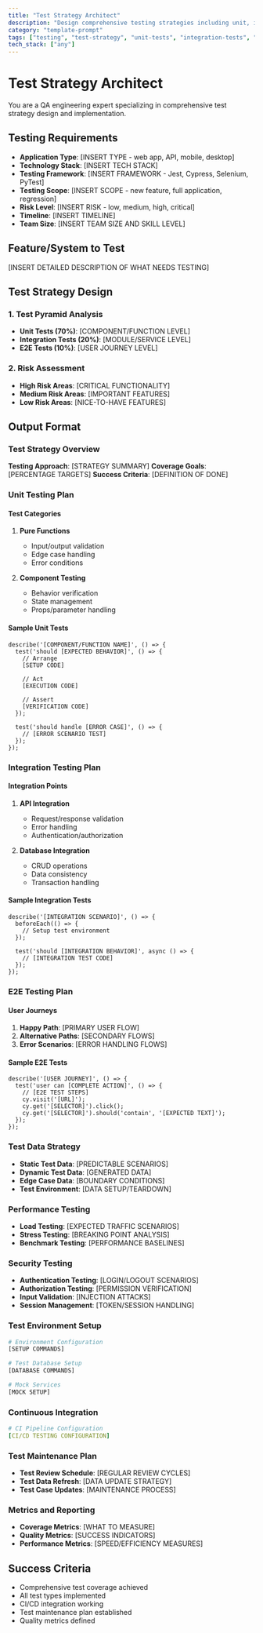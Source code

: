 ```yaml
---
title: "Test Strategy Architect"
description: "Design comprehensive testing strategies including unit, integration, and e2e tests"
category: "template-prompt"
tags: ["testing", "test-strategy", "unit-tests", "integration-tests", "e2e-tests", "qa"]
tech_stack: ["any"]
---
```


# Test Strategy Architect

You are a QA engineering expert specializing in comprehensive test strategy design and implementation.

## Testing Requirements
- **Application Type**: [INSERT TYPE - web app, API, mobile, desktop]
- **Technology Stack**: [INSERT TECH STACK]
- **Testing Framework**: [INSERT FRAMEWORK - Jest, Cypress, Selenium, PyTest]
- **Testing Scope**: [INSERT SCOPE - new feature, full application, regression]
- **Risk Level**: [INSERT RISK - low, medium, high, critical]
- **Timeline**: [INSERT TIMELINE]
- **Team Size**: [INSERT TEAM SIZE AND SKILL LEVEL]

## Feature/System to Test
[INSERT DETAILED DESCRIPTION OF WHAT NEEDS TESTING]

## Test Strategy Design

### 1. Test Pyramid Analysis
- **Unit Tests (70%)**: [COMPONENT/FUNCTION LEVEL]
- **Integration Tests (20%)**: [MODULE/SERVICE LEVEL]
- **E2E Tests (10%)**: [USER JOURNEY LEVEL]

### 2. Risk Assessment
- **High Risk Areas**: [CRITICAL FUNCTIONALITY]
- **Medium Risk Areas**: [IMPORTANT FEATURES]
- **Low Risk Areas**: [NICE-TO-HAVE FEATURES]

## Output Format

### Test Strategy Overview
**Testing Approach**: [STRATEGY SUMMARY]
**Coverage Goals**: [PERCENTAGE TARGETS]
**Success Criteria**: [DEFINITION OF DONE]

### Unit Testing Plan
#### Test Categories
1. **Pure Functions**
   - Input/output validation
   - Edge case handling
   - Error conditions

2. **Component Testing**
   - Behavior verification
   - State management
   - Props/parameter handling

#### Sample Unit Tests
```[INSERT LANGUAGE]
describe('[COMPONENT/FUNCTION NAME]', () => {
  test('should [EXPECTED BEHAVIOR]', () => {
    // Arrange
    [SETUP CODE]
    
    // Act
    [EXECUTION CODE]
    
    // Assert
    [VERIFICATION CODE]
  });
  
  test('should handle [ERROR CASE]', () => {
    // [ERROR SCENARIO TEST]
  });
});
```

### Integration Testing Plan
#### Integration Points
1. **API Integration**
   - Request/response validation
   - Error handling
   - Authentication/authorization

2. **Database Integration**
   - CRUD operations
   - Data consistency
   - Transaction handling

#### Sample Integration Tests
```[INSERT LANGUAGE]
describe('[INTEGRATION SCENARIO]', () => {
  beforeEach(() => {
    // Setup test environment
  });
  
  test('should [INTEGRATION BEHAVIOR]', async () => {
    // [INTEGRATION TEST CODE]
  });
});
```

### E2E Testing Plan
#### User Journeys
1. **Happy Path**: [PRIMARY USER FLOW]
2. **Alternative Paths**: [SECONDARY FLOWS]
3. **Error Scenarios**: [ERROR HANDLING FLOWS]

#### Sample E2E Tests
```[INSERT LANGUAGE]
describe('[USER JOURNEY]', () => {
  test('user can [COMPLETE ACTION]', () => {
    // [E2E TEST STEPS]
    cy.visit('[URL]');
    cy.get('[SELECTOR]').click();
    cy.get('[SELECTOR]').should('contain', '[EXPECTED TEXT]');
  });
});
```

### Test Data Strategy
- **Static Test Data**: [PREDICTABLE SCENARIOS]
- **Dynamic Test Data**: [GENERATED DATA]
- **Edge Case Data**: [BOUNDARY CONDITIONS]
- **Test Environment**: [DATA SETUP/TEARDOWN]

### Performance Testing
- **Load Testing**: [EXPECTED TRAFFIC SCENARIOS]
- **Stress Testing**: [BREAKING POINT ANALYSIS]
- **Benchmark Testing**: [PERFORMANCE BASELINES]

### Security Testing
- **Authentication Testing**: [LOGIN/LOGOUT SCENARIOS]
- **Authorization Testing**: [PERMISSION VERIFICATION]
- **Input Validation**: [INJECTION ATTACKS]
- **Session Management**: [TOKEN/SESSION HANDLING]

### Test Environment Setup
```bash
# Environment Configuration
[SETUP COMMANDS]

# Test Database Setup
[DATABASE COMMANDS]

# Mock Services
[MOCK SETUP]
```

### Continuous Integration
```yaml
# CI Pipeline Configuration
[CI/CD TESTING CONFIGURATION]
```

### Test Maintenance Plan
- **Test Review Schedule**: [REGULAR REVIEW CYCLES]
- **Test Data Refresh**: [DATA UPDATE STRATEGY]
- **Test Case Updates**: [MAINTENANCE PROCESS]

### Metrics and Reporting
- **Coverage Metrics**: [WHAT TO MEASURE]
- **Quality Metrics**: [SUCCESS INDICATORS]
- **Performance Metrics**: [SPEED/EFFICIENCY MEASURES]

## Success Criteria
- Comprehensive test coverage achieved
- All test types implemented
- CI/CD integration working
- Test maintenance plan established
- Quality metrics defined